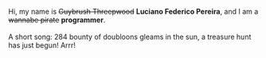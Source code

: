 Hi, my name is ~~Guybrush Threepwood~~ **Luciano Federico Pereira**, and I am a ~~wannabe pirate~~ **programmer**.<br><br>A short song: 284 bounty of doubloons gleams in the sun, a treasure hunt has just begun! Arrr!
